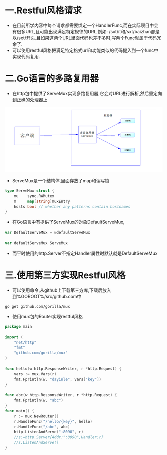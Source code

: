 # 一.Restful风格请求

* 在目前所学内容中每个请求都需要绑定一个HandlerFunc,而在实际项目中会有很多URL,且可能出现满足特定规律的URL,例如: /sxt/it和/sxt/baizhan都是以/sxt/开头.且如果这两个URL里面代码也差不多时,写两个Func就属于代码冗余了.
* 可以使用restful风格把满足特定格式url和功能类似的代码提入到一个func中实现代码复用.

# 二.Go语言的多路复用器

* 在http包中提供了ServeMux实现多路复用器,它会对URL进行解析,然后重定向到正确的处理器上

![](images/3_4_7_servemux.png)

* ServeMux是一个结构体,里面存放了map和读写锁

```go
type ServeMux struct {
	mu    sync.RWMutex
	m     map[string]muxEntry
	hosts bool // whether any patterns contain hostnames
}
```

* 在Go语言中有提供了ServeMux的对象DefaultServeMux,

```go
var DefaultServeMux = &defaultServeMux

var defaultServeMux ServeMux
```

* 而平时使用的http.Server不指定Handler属性时默认就是DefaultServeMux

# 三.使用第三方实现Restful风格

* 可以使用命令,从github上下载第三方库,下载后放入到%GOROOT%/src/github.com中

```
go get github.com/gorilla/mux
```

* 使用mux包的Router实现restful风格

```go
package main

import (
	"net/http"
	"fmt"
	"github.com/gorilla/mux"
)

func hello(w http.ResponseWriter, r *http.Request) {
	vars := mux.Vars(r)
	fmt.Fprintln(w, "dayinle", vars["key"])
}

func abc(w http.ResponseWriter, r *http.Request) {
	fmt.Fprintln(w, "abc")
}
func main() {
	r := mux.NewRouter()
	r.HandleFunc("/hello/{key}", hello)
	r.HandleFunc("/abc", abc)
	http.ListenAndServe(":8090", r)
	//s:=http.Server{Addr:":8090",Handler:r}
	//s.ListenAndServe()
}

```

